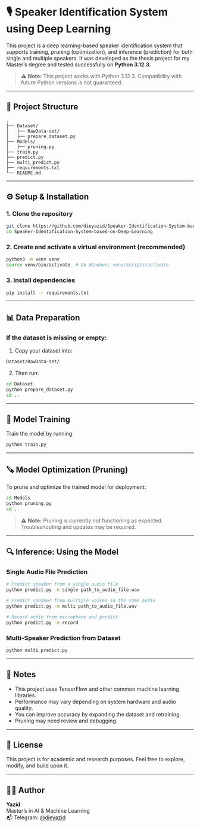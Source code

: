 # 🎙️ Speaker Identification System using Deep Learning

This project is a deep learning-based speaker identification system that supports training, pruning (optimization), and inference (prediction) for both single and multiple speakers. It was developed as the thesis project for my Master’s degree and tested successfully on **Python 3.12.3**.

> ⚠️ **Note:** This project works with Python 3.12.3. Compatibility with future Python versions is not guaranteed.

---

## 📁 Project Structure

```
.
├── Dataset/
│   ├── RawData-set/
│   ├── prepare_dataset.py
├── Models/
│   ├── pruning.py
├── train.py
├── predict.py
├── multi_predict.py
├── requirements.txt
└── README.md
```

---

## ⚙️ Setup & Installation

### 1. Clone the repository

```bash
git clone https://github.com/dieyazid/Speaker-Identification-System-based-on-Deep-Learning.git
cd Speaker-Identification-System-based-on-Deep-Learning
```

### 2. Create and activate a virtual environment (recommended)

```bash
python3 -m venv venv
source venv/bin/activate  # On Windows: venv\Scripts\activate
```

### 3. Install dependencies

```bash
pip install -r requirements.txt
```

---

## 📊 Data Preparation

### If the dataset is missing or empty:

1. Copy your dataset into:

```bash
Dataset/RawData-set/
```

2. Then run:

```bash
cd Dataset
python prepare_dataset.py
cd ..
```

---

## 🧠 Model Training

Train the model by running:

```bash
python train.py
```

---

## 🪚 Model Optimization (Pruning)

To prune and optimize the trained model for deployment:

```bash
cd Models
python pruning.py
cd ..
```

> ⚠️ **Note:** Pruning is currently not functioning as expected. Troubleshooting and updates may be required.

---

## 🔍 Inference: Using the Model

### Single Audio File Prediction

```bash
# Predict speaker from a single audio file
python predict.py -m single path_to_audio_file.wav

# Predict speaker from multiple voices in the same audio
python predict.py -m multi path_to_audio_file.wav

# Record audio from microphone and predict
python predict.py -m record
```

### Multi-Speaker Prediction from Dataset

```bash
python multi_predict.py
```

---

## 💬 Notes

- This project uses TensorFlow and other common machine learning libraries.
- Performance may vary depending on system hardware and audio quality.
- You can improve accuracy by expanding the dataset and retraining.
- Pruning may need review and debugging.

---

## 📜 License

This project is for academic and research purposes. Feel free to explore, modify, and build upon it.

---

## 🙋‍♂️ Author

**Yazid**  
Master’s in AI & Machine Learning  
📬 Telegram: [@dieyazid](https://t.me/dieyazid)
